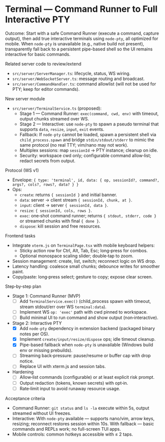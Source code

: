 # Terminal — Command Runner to Full Interactive PTY

Outcome: Start with a safe Command Runner (execute a command, capture output), then add true interactive terminals using `node-pty`, all optimized for mobile. When `node-pty` is unavailable (e.g., native build not present), transparently fall back to a persistent pipe-based shell so the UI remains interactive for basic commands.

Related server code to review/extend

- `src/server/ServerManager.ts`: lifecycle, status, WS wiring.
- `src/server/WebSocketServer.ts`: message routing and broadcast.
- `src/server/CommandHandler.ts`: command allowlist (will not be used for PTY; keep for editor commands).

New server module

- `src/server/TerminalService.ts` (proposed):
  - Stage 1 — Command Runner: `exec(command, cwd, env)` with timeout, output chunks streamed over WS.
  - Stage 2 — Interactive: use `node-pty` to spawn a pseudo terminal that supports `data`, `resize`, `input`, `exit` events.
  - Fallback: If `node-pty` cannot be loaded, spawn a persistent shell via `child_process.spawn` and bridge `stdin/stdout/stderr` to mimic the same protocol (no real TTY; vim/nano may not work).
  - Multiplex sessions: map `sessionId` → PTY instance; cleanup on idle.
  - Security: workspace cwd only; configurable command allow‑list; redact secrets from output.

Protocol (WS v1)

- Envelope: `{ type: 'terminal', id, data: { op, sessionId?, command?, args?, cols?, rows?, data? } }`
- Ops:
  - `create`: returns `{ sessionId }` and initial banner.
  - `data`: server → client stream `{ sessionId, chunk, at }`.
  - `input`: client → server `{ sessionId, data }`.
  - `resize`: `{ sessionId, cols, rows }`.
  - `exec`: one‑shot command runner; returns `{ stdout, stderr, code }` or streamed chunks with final `{ done }`.
  - `dispose`: kill session and free resources.

Frontend tasks

- Integrate `xterm.js` on `TerminalPage.tsx` with mobile keyboard helpers:
  - Sticky action row for Ctrl, Alt, Tab, Esc; long‑press for combos.
  - Optional monospace scaling slider; double‑tap to zoom.
- Session management: create, list, switch; reconnect logic on WS drop.
- Latency handling: coalesce small chunks; debounce writes for smoother paint.
- Copy/paste: long‑press select; gesture to copy; expose clear screen.

Step‑by‑step plan

- Stage 1: Command Runner (MVP)
  - [ ] Add `TerminalService.exec()` (child_process spawn with timeout, stream stdout/err over WS `terminal:data`).
  - [ ] Implement WS `op: 'exec'` path with cwd pinned to workspace.
  - [ ] Build minimal UI to run command and show output (non‑interactive).
- Stage 2: Interactive PTY
  - [x] Add `node-pty` dependency in extension backend (packaged binary notes per OS).
  - [x] Implement `create/input/resize/dispose` ops; idle timeout cleanup.
  - [x] Pipe-based fallback when `node-pty` is unavailable (Windows build env or missing prebuilds).
  - [ ] Streaming back‑pressure: pause/resume or buffer cap with drop notice.
  - [ ] Replace UI with xterm.js and session tabs.
- Hardening
  - [ ] Allow‑list commands (configurable) or at least explicit risk prompt.
  - [ ] Output redaction (tokens, known secrets) with opt‑in.
  - [ ] Rate‑limit input to avoid runaway resource usage.

Acceptance criteria

- Command Runner: `git status` and `ls -la` execute within 5s, output streamed without UI freezes.
- Interactive: With `node-pty` available — supports nano/vim, arrow keys, resizing; reconnect restores session within 10s. With fallback — basic commands and REPLs work; no full-screen TUI apps.
- Mobile controls: common hotkeys accessible with ≤ 2 taps.
